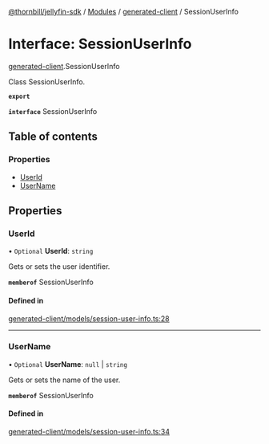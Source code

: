 [@thornbill/jellyfin-sdk](../README.md) / [Modules](../modules.md) / [generated-client](../modules/generated_client.md) / SessionUserInfo

# Interface: SessionUserInfo

[generated-client](../modules/generated_client.md).SessionUserInfo

Class SessionUserInfo.

**`export`**

**`interface`** SessionUserInfo

## Table of contents

### Properties

- [UserId](generated_client.SessionUserInfo.md#userid)
- [UserName](generated_client.SessionUserInfo.md#username)

## Properties

### UserId

• `Optional` **UserId**: `string`

Gets or sets the user identifier.

**`memberof`** SessionUserInfo

#### Defined in

[generated-client/models/session-user-info.ts:28](https://github.com/thornbill/jellyfin-sdk-typescript/blob/c65c42e/src/generated-client/models/session-user-info.ts#L28)

___

### UserName

• `Optional` **UserName**: ``null`` \| `string`

Gets or sets the name of the user.

**`memberof`** SessionUserInfo

#### Defined in

[generated-client/models/session-user-info.ts:34](https://github.com/thornbill/jellyfin-sdk-typescript/blob/c65c42e/src/generated-client/models/session-user-info.ts#L34)
